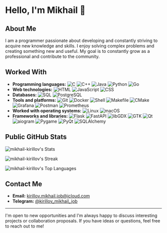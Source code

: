 # Hello, I'm Mikhail 👋

## About Me
I am a programmer passionate about developing and constantly striving to acquire new knowledge and skills. I enjoy solving complex problems and creating something new and useful. My goal is to constantly grow as a professional and contribute to the community.

## Worked With
- **Programming languages:** ![C](https://img.shields.io/badge/c-%2300599C.svg?style=for-the-badge&logo=c&logoColor=white) ![C++](https://img.shields.io/badge/c++-%2300599C.svg?style=for-the-badge&logo=cplusplus&logoColor=white) ![Java](https://img.shields.io/badge/java-%23ED8B00.svg?style=for-the-badge&logo=java&logoColor=white) ![Python](https://img.shields.io/badge/python-%2314354C.svg?style=for-the-badge&logo=python&logoColor=white) ![Go](https://img.shields.io/badge/go-%2300ADD8.svg?style=for-the-badge&logo=go&logoColor=white)
- **Web technologies:** ![HTML](https://img.shields.io/badge/html5-%23E34F26.svg?style=for-the-badge&logo=html5&logoColor=white) ![JavaScript](https://img.shields.io/badge/JavaScript-%23F7DF1E.svg?style=for-the-badge&logo=javascript&logoColor=black) ![CSS](https://img.shields.io/badge/CSS-%231572B6.svg?style=for-the-badge&logo=css3&logoColor=white)
- **Databases:** ![SQL](https://img.shields.io/badge/SQL-%2300f.svg?style=for-the-badge&logo=sqlite&logoColor=white) ![PostgreSQL](https://img.shields.io/badge/PostgreSQL-%23336791.svg?style=for-the-badge&logo=postgresql&logoColor=white)
- **Tools and platforms:** ![Git](https://img.shields.io/badge/git-%23F05033.svg?style=for-the-badge&logo=git&logoColor=white) ![Docker](https://img.shields.io/badge/docker-%230db7ed.svg?style=for-the-badge&logo=docker&logoColor=white) ![Shell](https://img.shields.io/badge/shell_script-%23121011.svg?style=for-the-badge&logo=gnu-bash&logoColor=white) ![Makefile](https://img.shields.io/badge/makefile-%234D5250.svg?style=for-the-badge&logo=gnu&logoColor=white) ![CMake](https://img.shields.io/badge/CMake-%23008FBA.svg?style=for-the-badge&logo=cmake&logoColor=white) ![Grafana](https://img.shields.io/badge/grafana-F46800?style=for-the-badge&logo=grafana&logoColor=white) ![Postman](https://img.shields.io/badge/postman-FF6C37?style=for-the-badge&logo=postman&logoColor=white) ![Prometheus](https://img.shields.io/badge/prometheus-E6522C?style=for-the-badge&logo=prometheus&logoColor=white)
- **Worked with operating systems:** ![Linux](https://img.shields.io/badge/linux-%23FCC624.svg?style=for-the-badge&logo=linux&logoColor=black) ![macOS](https://img.shields.io/badge/macOS-000000?style=for-the-badge&logo=apple&logoColor=white)
- **Frameworks and libraries:** ![Flask](https://img.shields.io/badge/flask-%23000.svg?style=for-the-badge&logo=flask&logoColor=white) ![FastAPI](https://img.shields.io/badge/FastAPI-005571?style=for-the-badge&logo=fastapi) ![libGDX](https://img.shields.io/badge/libGDX-000000?style=for-the-badge&logo=libgdx&logoColor=white) ![GTK](https://img.shields.io/badge/GTK-%2306A89E?style=for-the-badge&logo=gtk&logoColor=white) ![Qt](https://img.shields.io/badge/Qt-%2341CD52?style=for-the-badge&logo=qt&logoColor=white) ![aiogram](https://img.shields.io/badge/aiogram-%232C2D72?style=for-the-badge&logo=aiogram&logoColor=white) ![Pygame](https://img.shields.io/badge/Pygame-4B8BBE?style=for-the-badge&logo=python&logoColor=white) ![PyQt](https://img.shields.io/badge/PyQt-%2341CD52?style=for-the-badge&logo=qt&logoColor=white) ![SQLAlchemy](https://img.shields.io/badge/SQLAlchemy-%23FCC624.svg?style=for-the-badge&logo=sqlalchemy&logoColor=white)

## Public GitHub Stats
![mikhail-kirillov's Stats](https://github-readme-stats.vercel.app/api?username=mikhail-kirillov&theme=onedark&show_icons=true&hide_border=false&count_private=true)

![mikhail-kirillov's Streak](https://github-readme-streak-stats.herokuapp.com/?user=mikhail-kirillov&theme=onedark&hide_border=false)

![mikhail-kirillov's Top Languages](https://github-readme-stats.vercel.app/api/top-langs/?username=mikhail-kirillov&theme=onedark&show_icons=true&hide_border=false&layout=compact)

## Contact Me
- **Email:** kirillov.mikhail.job@icloud.com
- **Telegram:** [@kirillov_mikhail_job](https://t.me/kirillov_mikhail_job)

---

I'm open to new opportunities and I'm always happy to discuss interesting projects or collaboration proposals. If you have ideas or questions, feel free to reach out to me!
